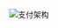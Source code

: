 ![支付架构](https://yusheng-picgo.oss-cn-beijing.aliyuncs.com/picgo/%E6%94%AF%E4%BB%98%E6%9E%B6%E6%9E%84.webp)